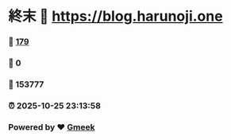 # 終末 :link: https://blog.harunoji.one 
### :page_facing_up: [179](https://blog.harunoji.one/tag.html) 
### :speech_balloon: 0 
### :hibiscus: 153777 
### :alarm_clock: 2025-10-25 23:13:58 
### Powered by :heart: [Gmeek](https://github.com/Meekdai/Gmeek)
